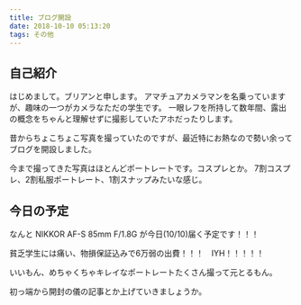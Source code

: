 ```yaml
---
title: ブログ開設
date: 2018-10-10 05:13:20
tags: その他
---
```


## 自己紹介

はじめまして。ブリアンと申します。
アマチュアカメラマンを名乗っていますが、趣味の一つがカメラなただの学生です。
一眼レフを所持して数年間、露出の概念をちゃんと理解せずに撮影していたアホだったりします。

昔からちょこちょこ写真を撮っていたのですが、最近特にお熱なので勢い余ってブログを開設しました。

今まで撮ってきた写真はほとんどポートレートです。コスプレとか。
7割コスプレ、2割私服ポートレート、1割スナップみたいな感じ。

## 今日の予定

なんと NIKKOR AF-S 85mm F/1.8G が今日(10/10)届く予定です！！！

貧乏学生には痛い、物損保証込みで6万弱の出費！！！　IYH！！！！！

いいもん、めちゃくちゃキレイなポートレートたくさん撮って元とるもん。

初っ端から開封の儀の記事とか上げていきましょうか。